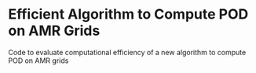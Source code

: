 # Efficient Algorithm to Compute POD on AMR Grids
Code to evaluate computational efficiency of a new algorithm to compute POD on AMR grids
